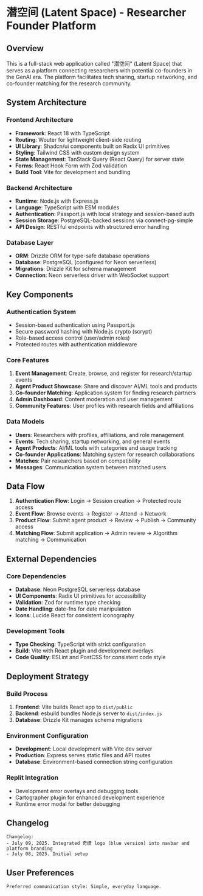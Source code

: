 # 潜空间 (Latent Space) - Researcher Founder Platform

## Overview

This is a full-stack web application called "潜空间" (Latent Space) that serves as a platform connecting researchers with potential co-founders in the GenAI era. The platform facilitates tech sharing, startup networking, and co-founder matching for the research community.

## System Architecture

### Frontend Architecture
- **Framework**: React 18 with TypeScript
- **Routing**: Wouter for lightweight client-side routing
- **UI Library**: Shadcn/ui components built on Radix UI primitives
- **Styling**: Tailwind CSS with custom design system
- **State Management**: TanStack Query (React Query) for server state
- **Forms**: React Hook Form with Zod validation
- **Build Tool**: Vite for development and bundling

### Backend Architecture
- **Runtime**: Node.js with Express.js
- **Language**: TypeScript with ESM modules
- **Authentication**: Passport.js with local strategy and session-based auth
- **Session Storage**: PostgreSQL-backed sessions via connect-pg-simple
- **API Design**: RESTful endpoints with structured error handling

### Database Layer
- **ORM**: Drizzle ORM for type-safe database operations
- **Database**: PostgreSQL (configured for Neon serverless)
- **Migrations**: Drizzle Kit for schema management
- **Connection**: Neon serverless driver with WebSocket support

## Key Components

### Authentication System
- Session-based authentication using Passport.js
- Secure password hashing with Node.js crypto (scrypt)
- Role-based access control (user/admin roles)
- Protected routes with authentication middleware

### Core Features
1. **Event Management**: Create, browse, and register for research/startup events
2. **Agent Product Showcase**: Share and discover AI/ML tools and products
3. **Co-founder Matching**: Application system for finding research partners
4. **Admin Dashboard**: Content moderation and user management
5. **Community Features**: User profiles with research fields and affiliations

### Data Models
- **Users**: Researchers with profiles, affiliations, and role management
- **Events**: Tech sharing, startup networking, and general events
- **Agent Products**: AI/ML tools with categories and usage tracking
- **Co-founder Applications**: Matching system for research collaborations
- **Matches**: Pair researchers based on compatibility
- **Messages**: Communication system between matched users

## Data Flow

1. **Authentication Flow**: Login → Session creation → Protected route access
2. **Event Flow**: Browse events → Register → Attend → Network
3. **Product Flow**: Submit agent product → Review → Publish → Community access
4. **Matching Flow**: Submit application → Admin review → Algorithm matching → Communication

## External Dependencies

### Core Dependencies
- **Database**: Neon PostgreSQL serverless database
- **UI Components**: Radix UI primitives for accessibility
- **Validation**: Zod for runtime type checking
- **Date Handling**: date-fns for date manipulation
- **Icons**: Lucide React for consistent iconography

### Development Tools
- **Type Checking**: TypeScript with strict configuration
- **Build**: Vite with React plugin and development overlays
- **Code Quality**: ESLint and PostCSS for consistent code style

## Deployment Strategy

### Build Process
1. **Frontend**: Vite builds React app to `dist/public`
2. **Backend**: esbuild bundles Node.js server to `dist/index.js`
3. **Database**: Drizzle Kit manages schema migrations

### Environment Configuration
- **Development**: Local development with Vite dev server
- **Production**: Express serves static files and API routes
- **Database**: Environment-based connection string configuration

### Replit Integration
- Development error overlays and debugging tools
- Cartographer plugin for enhanced development experience
- Runtime error modal for better debugging

## Changelog

```
Changelog:
- July 09, 2025. Integrated 奇绩 logo (blue version) into navbar and platform branding
- July 08, 2025. Initial setup
```

## User Preferences

```
Preferred communication style: Simple, everyday language.
```